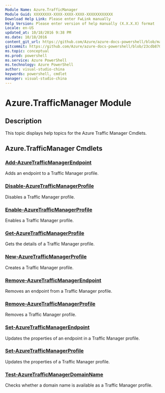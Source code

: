 ```yaml
---
Module Name: Azure.TrafficManager
Module Guid: XXXXXXXX-XXXX-XXXX-XXXX-XXXXXXXXXXXX
Download Help Link: Please enter FwLink manually
Help Version: Please enter version of help manually (X.X.X.X) format
Locale: en-US
updated_at: 10/18/2016 9:38 PM
ms.date: 10/18/2016
content_git_url: https://github.com/Azure/azure-docs-powershell/blob/master/azureps-cmdlets-docs/ServiceManagement/Azure.TrafficManager/v0.9.8/Azure.TrafficManager.md
gitcommit: https://github.com/Azure/azure-docs-powershell/blob/23cdb8705d4ab9807c0e21b238f3b134a7d49c7d/azureps-cmdlets-docs/ServiceManagement/Azure.TrafficManager/v0.9.8/Azure.TrafficManager.md
ms.topic: conceptual
ms.prod: powershell
ms.service: Azure PowerShell
ms.technology: Azure PowerShell
author: visual-studio-china
keywords: powershell, cmdlet
manager: visual-studio-china
---
```


# Azure.TrafficManager Module
## Description
This topic displays help topics for the Azure Traffic Manager Cmdlets. 

## Azure.TrafficManager Cmdlets
### [Add-AzureTrafficManagerEndpoint](.\Add-AzureTrafficManagerEndpoint.md)
Adds an endpoint to a Traffic Manager profile.


### [Disable-AzureTrafficManagerProfile](.\Disable-AzureTrafficManagerProfile.md)
Disables a Traffic Manager profile.


### [Enable-AzureTrafficManagerProfile](.\Enable-AzureTrafficManagerProfile.md)
Enables a Traffic Manager profile.


### [Get-AzureTrafficManagerProfile](..\..\..\..\ResourceManager\AzureRM.TrafficManager\v0.9.8\CmdletMDs\Get-AzureTrafficManagerProfile.md)
Gets the details of a Traffic Manager profile.


### [New-AzureTrafficManagerProfile](..\..\..\..\ResourceManager\AzureRM.TrafficManager\v0.9.8\CmdletMDs\New-AzureTrafficManagerProfile.md)
Creates a Traffic Manager profile.


### [Remove-AzureTrafficManagerEndpoint](.\Remove-AzureTrafficManagerEndpoint.md)
Removes an endpoint from a Traffic Manager profile.


### [Remove-AzureTrafficManagerProfile](..\..\..\..\ResourceManager\AzureRM.TrafficManager\v0.9.8\CmdletMDs\Remove-AzureTrafficManagerProfile.md)
Removes a Traffic Manager profile.


### [Set-AzureTrafficManagerEndpoint](.\Set-AzureTrafficManagerEndpoint.md)
Updates the properties of an endpoint in a Traffic Manager profile.


### [Set-AzureTrafficManagerProfile](..\..\..\..\ResourceManager\AzureRM.TrafficManager\v0.9.8\CmdletMDs\Set-AzureTrafficManagerProfile.md)
Updates the properties of a Traffic Manager profile.


### [Test-AzureTrafficManagerDomainName](.\Test-AzureTrafficManagerDomainName.md)
Checks whether a domain name is available as a Traffic Manager profile.



